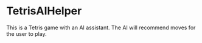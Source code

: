 # TetrisAIHelper

This is a Tetris game with an AI assistant. The AI will recommend moves for the user to play.
